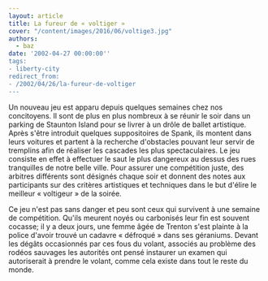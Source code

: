 ```yaml
---
layout: article
title: La fureur de « voltiger »
cover: "/content/images/2016/06/voltige3.jpg"
authors:
  - baz
date: '2002-04-27 00:00:00''
tags:
- liberty-city
redirect_from:
- /2002/04/26/la-fureur-de-voltiger
---
```


Un nouveau jeu est apparu depuis quelques semaines chez nos concitoyens. Il sont de plus en plus nombreux à se réunir le soir dans un parking de Staunton Island pour se livrer à un drôle de ballet artistique. Après s'être introduit quelques suppositoires de Spank, ils montent dans leurs voitures et partent à la recherche d'obstacles pouvant leur servir de tremplins afin de réaliser les cascades les plus spectaculaires. Le jeu consiste en effet à effectuer le saut le plus dangereux au dessus des rues tranquilles de notre belle ville. Pour assurer une compétition juste, des arbitres différents sont désignés chaque soir et donnent des notes aux participants sur des critères artistiques et techniques dans le but d'élire le meilleur « voltigeur » de la soirée.

Ce jeu n'est pas sans danger et peu sont ceux qui survivent à une semaine de compétition. Qu'ils meurent noyés ou carbonisés leur fin est souvent cocasse; il y a deux jours, une femme âgée de Trenton s'est plainte à la police d'avoir trouvé un cadavre « défroqué » dans ses géraniums. Devant les dégâts occasionnés par ces fous du volant, associés au problème des rodéos sauvages les autorités ont pensé instaurer un examen qui autoriserait à prendre le volant, comme cela existe dans tout le reste du monde.